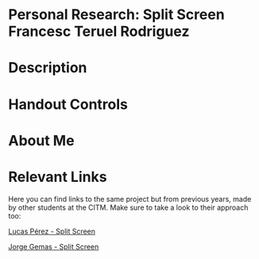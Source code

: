 # Personal Research: Split Screen <br> Francesc Teruel Rodriguez
# Description
# Handout Controls
# About Me
# Relevant Links

Here you can find links to the same project but from previous years, made by other students at the CITM. Make sure to take a look to their approach too:

[Lucas Pérez - Split Screen](https://lucaspg14.github.io/Split-Screen/) 

[Jorge Gemas - Split Screen](https://jorgegh2.github.io/Split-screen/)

